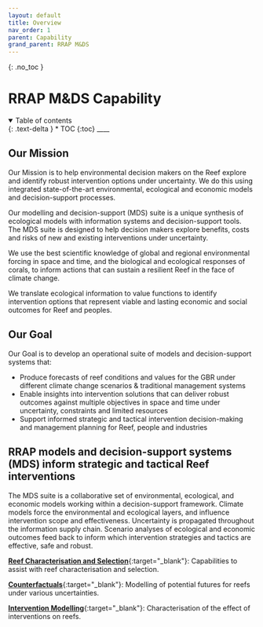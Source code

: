 ```yaml
---
layout: default
title: Overview
nav_order: 1
parent: Capability
grand_parent: RRAP M&DS
---
```


{: .no_toc }

# RRAP M&DS Capability

<details  open markdown="block">
  <summary>
    Table of contents
  </summary>
{: .text-delta }
* TOC
{:toc}
____
</details>

## Our Mission

Our Mission is to help environmental decision makers on the Reef explore and identify robust intervention options under uncertainty. We do this using integrated state-of-the-art environmental, ecological and economic models and decision-support processes.

Our modelling and decision-support (MDS) suite is a unique synthesis of ecological models with information systems and decision-support tools. The MDS suite is designed to help decision makers explore benefits, costs and risks of new and existing interventions under uncertainty.​

We use the best scientific knowledge of global and regional environmental forcing in space and time, and the biological and ecological responses of corals, to inform actions that can sustain a resilient Reef in the face of climate change. ​

We translate ecological information to value functions to identify intervention options that represent viable and lasting economic and social outcomes for Reef and peoples.  ​

## Our Goal

Our Goal is to develop an operational suite of models and decision-support systems that:

-   Produce forecasts of reef conditions and values for the GBR under different climate change scenarios & traditional management systems​ ​
-   Enable insights into intervention solutions that can deliver robust outcomes against multiple objectives in space and time under uncertainty, constraints and limited resources​
-   Support informed strategic and tactical intervention decision-making and management planning for Reef, people and industries

## RRAP models and decision-support systems (MDS) inform strategic and tactical Reef interventions

The MDS suite is a collaborative  set of environmental, ecological, and economic models working within a decision-support framework. Climate models force the environmental and ecological layers, and influence intervention scope and effectiveness. Uncertainty is propagated throughout the information supply chain.  Scenario analyses of ecological and economic outcomes feed back to inform which intervention strategies and tactics are effective, safe and robust.  ​


[**Reef Characterisation and Selection**](./reef-charact-select/){:target="\_blank"}: Capabilities to assist with reef characterisation and selection. 

[**Counterfactuals**](./counterfactuals/){:target="\_blank"}: Modelling of potential futures for reefs under various uncertainties.

[**Intervention Modelling**](./intervention-modelling/){:target="\_blank"}: Characterisation of the effect of interventions on reefs.
